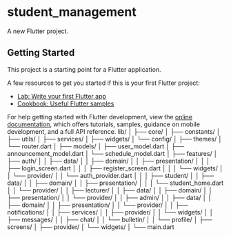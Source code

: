 # student_management

A new Flutter project.

## Getting Started

This project is a starting point for a Flutter application.

A few resources to get you started if this is your first Flutter project:

- [Lab: Write your first Flutter app](https://docs.flutter.dev/get-started/codelab)
- [Cookbook: Useful Flutter samples](https://docs.flutter.dev/cookbook)

For help getting started with Flutter development, view the
[online documentation](https://docs.flutter.dev/), which offers tutorials,
samples, guidance on mobile development, and a full API reference.
lib/
│
├── core/
│   ├── constants/
│   ├── utils/
│   ├── services/
│   ├── widgets/
│   └── config/
│       ├── themes/
│       └── router.dart
│
├── models/
│   ├── user_model.dart
│   ├── announcement_model.dart
│   └── schedule_model.dart
│
├── features/
│   ├── auth/
│   │   ├── data/
│   │   ├── domain/
│   │   ├── presentation/
│   │   │   ├── login_screen.dart
│   │   │   ├── register_screen.dart
│   │   │   └── widgets/
│   │   └── provider/
│   │       └── auth_provider.dart
│   │
│   ├── student/
│   │   ├── data/
│   │   ├── domain/
│   │   ├── presentation/
│   │   │   └── student_home.dart
│   │   └── provider/
│
│   ├── lecturer/
│   │   ├── data/
│   │   ├── domain/
│   │   ├── presentation/
│   │   └── provider/
│
│   ├── admin/
│   │   ├── data/
│   │   ├── domain/
│   │   ├── presentation/
│   │   └── provider/
│
│   ├── notifications/
│   │   ├── services/
│   │   ├── provider/
│   │   └── widgets/
│
│   ├── messages/
│   │   ├── chat/
│   │   └── bulletin/
│
│   └── profile/
│       ├── screens/
│       ├── provider/
│       └── widgets/
│
└── main.dart
